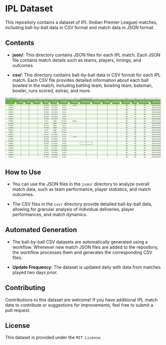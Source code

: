 # IPL Dataset

This repository contains a dataset of IPL (Indian Premier League) matches, including ball-by-ball data in CSV format and match data in JSON format.

## Contents

- **json/**: This directory contains JSON files for each IPL match. Each JSON file contains match details such as teams, players, innings, and outcomes.

- **csv/**: This directory contains ball-by-ball data in CSV format for each IPL match. Each CSV file provides detailed information about each ball bowled in the match, including batting team, bowling team, batsman, bowler, runs scored, extras, and more.

![](transform\data.png)

## How to Use

- You can use the JSON files in the `json/` directory to analyze overall match data, such as team performance, player statistics, and match outcomes.

- The CSV files in the `csv/` directory provide detailed ball-by-ball data, allowing for granular analysis of individual deliveries, player performances, and match dynamics.

## Automated Generation

- The ball-by-ball CSV datasets are automatically generated using a workflow. Whenever new match JSON files are added to the repository, the workflow processes them and generates the corresponding CSV files.

- **Update Frequency**: The dataset is updated daily with data from matches played two days prior.


## Contributing
Contributions to this dataset are welcome! If you have additional IPL match data to contribute or suggestions for improvements, feel free to submit a pull request.

## License
This dataset is provided under the `MIT License`.